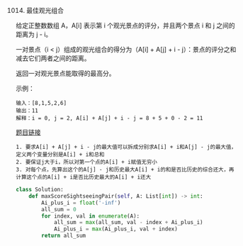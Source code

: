 1014. 最佳观光组合


给定正整数数组 A，A[i] 表示第 i 个观光景点的评分，并且两个景点 i 和 j 之间的距离为 j - i。

一对景点（i < j）组成的观光组合的得分为（A[i] + A[j] + i - j）：景点的评分之和减去它们两者之间的距离。

返回一对观光景点能取得的最高分。

示例：
```
输入：[8,1,5,2,6]
输出：11
解释：i = 0, j = 2, A[i] + A[j] + i - j = 8 + 5 + 0 - 2 = 11
```

[题目链接](https://leetcode-cn.com/problems/best-sightseeing-pair/)

```
1. 要求A[i] + A[j] + i - j的最大值可以拆成分别求A[i] + i和A[j] - j的最大值，定义两个变量分别是A[i] + i和总和
2. 要保证j大于i，所以对第一个点的A[i] + i赋值无穷小
3. 对每个点，先算出这个的A[j] - j和历史最大A[i] + i的和是否比历史的综合还大，再计算这个点的A[i] + i是否比历史最大的A[i] + i还大
```

```python
class Solution:
    def maxScoreSightseeingPair(self, A: List[int]) -> int:
        Ai_plus_i = float('-inf')
        all_sum = 0
        for index, val in enumerate(A):
            all_sum = max(all_sum, val - index + Ai_plus_i)
            Ai_plus_i = max(Ai_plus_i, val + index)
        return all_sum
```